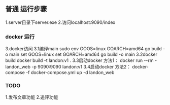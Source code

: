 ## 普通 运行步骤
1.server目录下server.exe
2.访问localhost:9090/index

### docker 运行
3.docker访问
3.1编译main
sudo env GOOS=linux GOARCH=amd64 go build -o main
set GOOS=linux set GOARCH=amd64 go build -o main
3.2docker build
docker build -t landon:v1 .
3.3启动docker 方法1：
docker run --rm -landon_web -p 9090:9090 landon:v1 
3.4启动docker 方法2：
docker-compose -f docker-compose.yml up -d landon_web

### TODO
1.发布文章功能
2.追评功能
